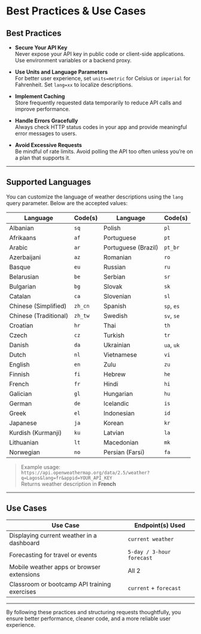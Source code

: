 # Best Practices & Use Cases


##  Best Practices

- **Secure Your API Key**  
  Never expose your API key in public code or client-side applications. Use environment variables or a backend proxy.

- **Use Units and Language Parameters**  
  For better user experience, set `units=metric` for Celsius or `imperial` for Fahrenheit. Set `lang=xx` to localize descriptions.

- **Implement Caching**  
  Store frequently requested data temporarily to reduce API calls and improve performance.

- **Handle Errors Gracefully**  
  Always check HTTP status codes in your app and provide meaningful error messages to users.

- **Avoid Excessive Requests**  
  Be mindful of rate limits. Avoid polling the API too often unless you’re on a plan that supports it.

---
## Supported Languages

You can customize the language of weather descriptions using the `lang` query parameter. Below are the accepted values:

| Language             | Code(s)     | Language             | Code(s)     |
|----------------------|-------------|----------------------|-------------|
| Albanian             | `sq`        | Polish               | `pl`        |
| Afrikaans            | `af`        | Portuguese           | `pt`        |
| Arabic               | `ar`        | Portuguese (Brazil)  | `pt_br`     |
| Azerbaijani          | `az`        | Romanian             | `ro`        |
| Basque               | `eu`        | Russian              | `ru`        |
| Belarusian           | `be`        | Serbian              | `sr`        |
| Bulgarian            | `bg`        | Slovak               | `sk`        |
| Catalan              | `ca`        | Slovenian            | `sl`        |
| Chinese (Simplified) | `zh_cn`     | Spanish              | `sp`, `es`  |
| Chinese (Traditional)| `zh_tw`     | Swedish              | `sv`, `se`  |
| Croatian             | `hr`        | Thai                 | `th`        |
| Czech                | `cz`        | Turkish              | `tr`        |
| Danish               | `da`        | Ukrainian            | `ua`, `uk`  |
| Dutch                | `nl`        | Vietnamese           | `vi`        |
| English              | `en`        | Zulu                 | `zu`        |
| Finnish              | `fi`        | Hebrew               | `he`        |
| French               | `fr`        | Hindi                | `hi`        |
| Galician             | `gl`        | Hungarian            | `hu`        |
| German               | `de`        | Icelandic            | `is`        |
| Greek                | `el`        | Indonesian           | `id`        |
| Japanese             | `ja`        | Korean               | `kr`        |
| Kurdish (Kurmanji)   | `ku`        | Latvian              | `la`        |
| Lithuanian           | `lt`        | Macedonian           | `mk`        |
| Norwegian            | `no`        | Persian (Farsi)      | `fa`        |

> Example usage:  
> `https://api.openweathermap.org/data/2.5/weather?q=Lagos&lang=fr&appid=YOUR_API_KEY`  
> Returns weather description in **French**

---

## Use Cases

| Use Case                                      | Endpoint(s) Used             |
|----------------------------------------------|------------------------------|
| Displaying current weather in a dashboard     | `current weather`            |
| Forecasting for travel or events              | `5-day / 3-hour forecast`     |
| Mobile weather apps or browser extensions     | All 2                        |
| Classroom or bootcamp API training exercises  | `current` + `forecast`       |

---

By following these practices and structuring requests thoughtfully, you ensure better performance, cleaner code, and a more reliable user experience.
